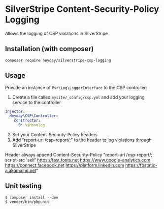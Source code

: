 # SilverStripe Content-Security-Policy Logging

Allows the logging of CSP violations in SilverStripe

## Installation (with composer)

	composer require heyday/silverstripe-csp-logging

## Usage

Provide an instance of `Psr\Log\LoggerInterface` to the CSP controller:

1. Create a file called `mysite/_config/csp.yml` and add your logging service to the controller

```yaml
Injector:
  Heyday\CSP\Controller:
    constructor:
      0: %$Monolog
```

2. Set your Content-Security-Policy headers
3. Add "report-uri /csp-report/;" to the header to log violations through SilverStripe


Header always append Content-Security-Policy "report-uri /csp-report/; script-src 'self' https://fast.fonts.net https://www.google-analytics.com https://connect.facebook.net https://platform.linkedin.com https://fbstatic-a.akamaihd.net"

## Unit testing
    $ composer install --dev
    $ vendor/bin/phpunit